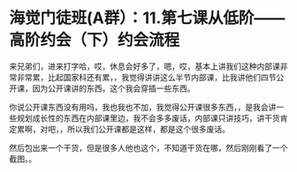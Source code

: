 # 海觉门徒班(A群）：11.第七课从低阶——高阶约会（下）约会流程

来兄弟们，进来打字哈，哎，休息会好多了，嗯，哎，基本上讲我们这种内部课非常非常累，比起国家科还有累，，我觉得讲讲这么半节内部课，比我讲他们四节公开课，因为公开课讲的东西，这个我会穿插一些东西。

你说公开课东西没有用吗，我也我也不加，我觉得公开课很多东西，，是我会讲一些规划成长性的东西在内部课里边，我不会多多废话，内部课只讲技巧，讲干货肯定累啊，对吧，，所以我们公开课都是这样，都是这个很多废话。

然后包出来一个干货，但是很多人他也这个，不知道干货在哪，然后刚刚看了一个截图。。